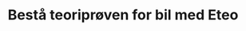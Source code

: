 ---
title: "Bestå teoriprøven for bil med Eteo"
meta_title: "Bestå teoriprøven | bil | Klasse B"
description: "Over 1500 spørsmål for klasse B. Vi garanterer at du består - eller pengene tilbake!"
canonical: "https://eteo.no/"

# Open Graph / Facebook
og_title: "Bestå teoriprøven for bil med Eteo"
og_description: "Over 1500 spørsmål for klasse B. Vi garanterer at du består - eller pengene tilbake!"
og_image: "/images/eteo-og-image.jpg"
og_url: "https://eteo.no/"
og_type: "website"

layout: "homepage"
---